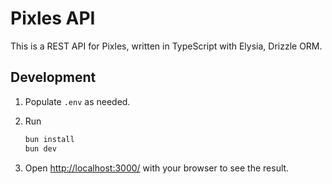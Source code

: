 # Pixles API

This is a REST API for Pixles, written in TypeScript with Elysia, Drizzle ORM.

## Development

1. Populate `.env` as needed.
2. Run

    ```bash
    bun install
    bun dev
    ```

3. Open <http://localhost:3000/> with your browser to see the result.
